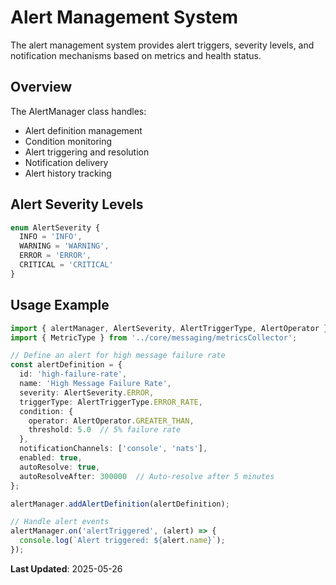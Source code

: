 # Alert Management System

The alert management system provides alert triggers, severity levels, and notification mechanisms based on metrics and health status.

## Overview

The AlertManager class handles:
- Alert definition management
- Condition monitoring
- Alert triggering and resolution
- Notification delivery
- Alert history tracking

## Alert Severity Levels

```typescript
enum AlertSeverity {
  INFO = 'INFO',
  WARNING = 'WARNING',
  ERROR = 'ERROR',
  CRITICAL = 'CRITICAL'
}
```

## Usage Example

```typescript
import { alertManager, AlertSeverity, AlertTriggerType, AlertOperator } from '../core/messaging/alertManager';
import { MetricType } from '../core/messaging/metricsCollector';

// Define an alert for high message failure rate
const alertDefinition = {
  id: 'high-failure-rate',
  name: 'High Message Failure Rate',
  severity: AlertSeverity.ERROR,
  triggerType: AlertTriggerType.ERROR_RATE,
  condition: {
    operator: AlertOperator.GREATER_THAN,
    threshold: 5.0  // 5% failure rate
  },
  notificationChannels: ['console', 'nats'],
  enabled: true,
  autoResolve: true,
  autoResolveAfter: 300000  // Auto-resolve after 5 minutes
};

alertManager.addAlertDefinition(alertDefinition);

// Handle alert events
alertManager.on('alertTriggered', (alert) => {
  console.log(`Alert triggered: ${alert.name}`);
});
```

**Last Updated**: 2025-05-26
